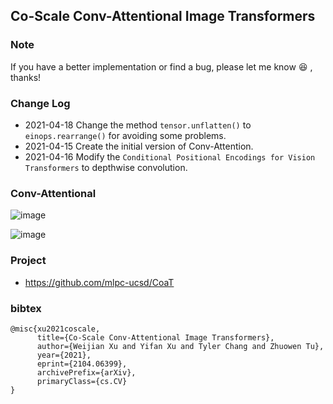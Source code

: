 ## Co-Scale Conv-Attentional Image Transformers

### Note

If you have a better implementation or find a bug, please let me know 😆 , thanks!

### Change Log

- 2021-04-18 Change the method `tensor.unflatten()` to `einops.rearrange()` for avoiding some problems.
- 2021-04-15 Create the initial version of Conv-Attention.
- 2021-04-16 Modify the `Conditional Positional Encodings for Vision Transformers` to depthwise convolution.

### Conv-Attentional

![image](https://user-images.githubusercontent.com/26847524/114978283-9d4bde00-9ebb-11eb-9229-565ba41d59c6.png)

![image](https://user-images.githubusercontent.com/26847524/114978366-b3599e80-9ebb-11eb-8bb9-de1ee6ae696e.png)

### Project

- https://github.com/mlpc-ucsd/CoaT

### bibtex

```
@misc{xu2021coscale,
      title={Co-Scale Conv-Attentional Image Transformers},
      author={Weijian Xu and Yifan Xu and Tyler Chang and Zhuowen Tu},
      year={2021},
      eprint={2104.06399},
      archivePrefix={arXiv},
      primaryClass={cs.CV}
}
```
